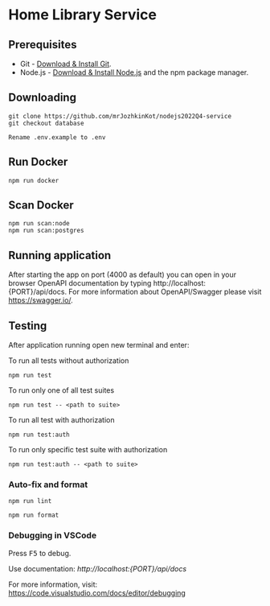 # Home Library Service

## Prerequisites

- Git - [Download & Install Git](https://git-scm.com/downloads).
- Node.js - [Download & Install Node.js](https://nodejs.org/en/download/) and the npm package manager.

## Downloading

```
git clone https://github.com/mrJozhkinKot/nodejs2022Q4-service
git checkout database
```
```
Rename .env.example to .env
```

## Run Docker 

```
npm run docker
```


## Scan Docker 

```
npm run scan:node
npm run scan:postgres
```

## Running application

After starting the app on port (4000 as default) you can open
in your browser OpenAPI documentation by typing http://localhost:{PORT}/api/docs.
For more information about OpenAPI/Swagger please visit https://swagger.io/.

## Testing

After application running open new terminal and enter:

To run all tests without authorization

```
npm run test
```

To run only one of all test suites

```
npm run test -- <path to suite>
```

To run all test with authorization

```
npm run test:auth
```

To run only specific test suite with authorization

```
npm run test:auth -- <path to suite>
```

### Auto-fix and format

```
npm run lint
```

```
npm run format
```

### Debugging in VSCode

Press <kbd>F5</kbd> to debug.

Use documentation: *http://localhost:{PORT}/api/docs*

For more information, visit: https://code.visualstudio.com/docs/editor/debugging
